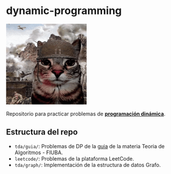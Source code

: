 # dynamic-programming

![alt text](image.png)

Repositorio para practicar problemas de [**programación dinámica**](https://es.wikipedia.org/wiki/Programaci%C3%B3n_din%C3%A1mica).
## Estructura del repo

- `tda/guia/`: Problemas de DP de la [guia](https://algoritmos-rw.github.io/tda_bg/material/guias/pd/) de la materia Teoria de Algoritmos - FIUBA.
- `leetcode/`: Problemas de la plataforma LeetCode.
- `tda/graph/`: Implementación de la estructura de datos Grafo.
